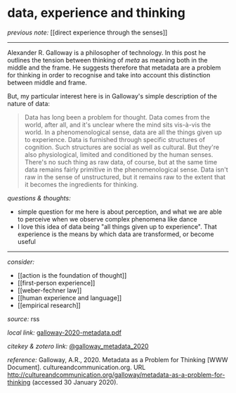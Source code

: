 # data, experience and thinking

_previous note:_ [[direct experience through the senses]]

---

Alexander R. Galloway is a philosopher of technology. In this post he outlines the tension between thinking of _meta_ as meaning both in the middle and the frame. He suggests therefore that metadata are a problem for thinking in order to recognise and take into account this distinction between middle and frame. 

But, my particular interest here is in Galloway's simple description of the nature of data:

>Data has long been a problem for thought. Data comes from the world, after all, and it's unclear where the mind sits vis-à-vis the world. In a phenomenological sense, data are all the things given up to experience. Data is furnished through specific structures of cognition. Such structures are social as well as cultural. But they're also physiological, limited and conditioned by the human senses. There's no such thing as raw data, of course, but at the same time data remains fairly primitive in the phenomenological sense. Data isn't raw in the sense of unstructured, but it remains raw to the extent that it becomes the ingredients for thinking. 


_questions & thoughts:_

- simple question for me here is about perception, and what we are able to perceive when we observe complex phenomena like dance
- I love this idea of data being "all things given up to experience". That experience is the means by which data are transformed, or become useful

--- 

_consider:_

- [[action is the foundation of thought]]
- [[first-person experience]]
- [[weber-fechner law]]
- [[human experience and language]]
- [[empirical research]]


_source:_ rss

_local link:_ [galloway-2020-metadata.pdf](hook://file/mNp6b0cvZ?p=c2tlbGxpcy9Eb3dubG9hZHM=&n=galloway-2020-metadata.pdf)

_citekey & zotero link:_ [@galloway_metadata_2020](zotero://select/items/1_C4E99NYQ)

_reference:_ Galloway, A.R., 2020. Metadata as a Problem for Thinking [WWW Document]. cultureandcommunication.org. URL <http://cultureandcommunication.org/galloway/metadata-as-a-problem-for-thinking> (accessed 30 January 2020).


